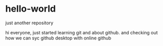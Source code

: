 # hello-world
just another repository

hi everyone,
just started learning git and about github.
and checking out how we can syc github desktop with online github

